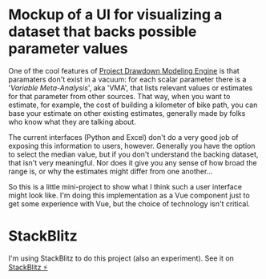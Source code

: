 # Mockup of a UI for visualizing a dataset that backs possible parameter values

One of the cool features of [Project Drawdown Modeling Engine](https://github.com/ProjectDrawdown/solutions) is that paramaters don't exist in a vacuum: for each scalar parameter there is a '*Variable Meta-Analysis*', aka 'VMA', that lists relevant values or estimates for that parameter from other sources.  That way, when you want to estimate, for example, the cost of building a kilometer of bike path, you can base your estimate on other existing estimates, generally made by folks who know what they are talking about.

The current interfaces (Python and Excel) don't do a very good job of exposing this information to users, however.  Generally you have the option to select the median value, but if you don't understand the backing dataset, that isn't very meaningful.  Nor does it give you any sense of how broad the range is, or why the estimates might differ from one another...

So this is a little mini-project to show what I think such a user interface might look like.  I'm doing this implementation as a Vue component just to get some experience with Vue, but the choice of technology isn't critical.

# StackBlitz

I'm using StackBlitz to do this project (also an experiment).  See it on [StackBlitz ⚡️](https://stackblitz.com/edit/vitejs-vite-iyg4cg)